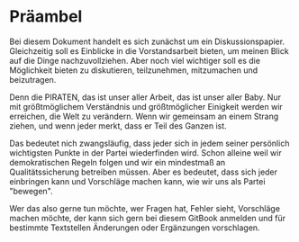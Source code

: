# Präambel

Bei diesem Dokument handelt es sich zunächst um ein Diskussionspapier. Gleichzeitig soll es Einblicke in die Vorstandsarbeit bieten, um meinen Blick auf die Dinge nachzuvollziehen. Aber noch viel wichtiger soll es die Möglichkeit bieten zu diskutieren, teilzunehmen, mitzumachen und beizutragen. 

Denn die PIRATEN, das ist unser aller Arbeit, das ist unser aller Baby. Nur mit größtmöglichem Verständnis und größtmöglicher Einigkeit werden wir erreichen, die Welt zu verändern. Wenn wir gemeinsam an einem Strang ziehen, und wenn jeder merkt, dass er Teil des Ganzen ist. 

Das bedeutet nich zwangsläufig, dass jeder sich in jedem seiner persönlich wichtigsten Punkte in der Partei wiederfinden wird. Schon alleine weil wir demokratischen Regeln folgen und wir ein mindestmaß an Qualitätssicherung betreiben müssen. Aber es bedeutet, dass sich jeder einbringen kann und Vorschläge machen kann, wie wir uns als Partei "bewegen".

Wer das also gerne tun möchte, wer Fragen hat, Fehler sieht, Vorschläge machen möchte, der kann sich gern bei diesem GitBook anmelden und für bestimmte Textstellen Änderungen oder Ergänzungen vorschlagen.  















